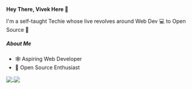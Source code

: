 
<!--

### Hi there 👋

**icodervivek/icodervivek** is a ✨ _special_ ✨ repository because its `README.md` (this file) appears on your GitHub profile.

Here are some ideas to get you started:

- 🔭 I’m currently working on ...
- 🌱 I’m currently learning ...
- 👯 I’m looking to collaborate on ...
- 🤔 I’m looking for help with ...
- 💬 Ask me about ...
- 📫 How to reach me: ...
- 😄 Pronouns: ...
- ⚡ Fun fact: ...

This is a **bold test** <br>
This is a *italic*
This is ~~Strike Throuh~~ <br>
This is a [website](google.com)
![Vivs Hacx](https://avatars.githubusercontent.com/u/39510579?s=400&u=51caf79f0a59414e8ebe1e5e5f5b84eea4c4fcd3&v=4)




- test1
- test2
- test3 

- [ ] this is a croos list
- [x] this is another



[![Vivek's GitHub stats](https://github-readme-stats.vercel.app/api?username=icodervivek)](https://github.com/icodervivek/github-readme-stats&show_icons=true&theme=radical)




##### A little more about me...  

```javascript
const Vivek = {
  Pronouns: "he" | "his",
  Description : [Tech enthusiast  
                and a lot more ],
  Education : 
           [ 
           { Collge: Ranchi University, 
             Year :2021-24  }, 
           { School : International Public School,
                      Amanat Ali Inter College,
              Year : 2018-20 } 
           ],
 Learning : ['Web Development', 
            'DSA', 
            'Open Source Enthusiast ' ]
}
```

-->

**Hey There, Vivek Here 👋**

I'm a self-taught Techie whose live revolves around Web Dev 💻 to Open Source 🧾

##### About Me
- 🕸 Aspiring Web Developer
- 🙌 Open Source Enthusiast

<a href="https://github.com/icodervivek/github-readme-stats">
  <img align="center" src="https://github-readme-stats.vercel.app/api?username=icodervivek&show_icons=true&theme=radical" />
</a>
<a href="https://github.com/icodervivek/github-readme-stats">
  <img align="center" src="https://github-readme-stats.vercel.app/api/top-langs/?username=icodervivek&layout=compact&theme=radical" />
</a>
